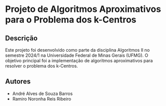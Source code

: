 # Projeto de Algoritmos Aproximativos para o Problema dos k-Centros

## Descrição

Este projeto foi desenvolvido como parte da disciplina Algoritmos II no semestre 2024/1 na Universidade Federal de Minas Gerais (UFMG). O objetivo principal foi a implementação de algoritmos aproximativos para resolver o problema dos k-Centros.

## Autores

- André Alves de Souza Barros
- Ramiro Noronha Reis Ribeiro
